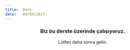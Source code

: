```yaml
---
title:  Ders
date:   09/04/2017
---
```


### <center>Biz bu derste üzerinde çalışıyoruz.</center>
<center>Lütfen daha sonra gelin.</center>